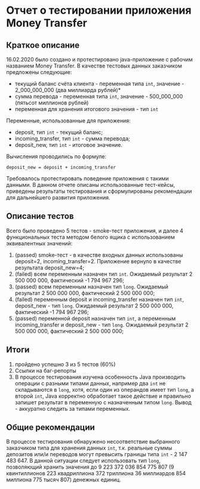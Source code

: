 # Отчет о тестировании приложения Money Transfer

## Краткое описание

16.02.2020 было создано и протестировано java-приложение с рабочим названием Money Transfer. 
В качестве тестовых данных заказчиком предложены следующие:
* текущий баланс счёта клиента - переменная типа `int`, значение - 2_000_000_000 (два миллиарда рублей)*
* сумма перевода - переменная типа `int`, значение - 500_000_000 (пятьсот миллионов рублей)
* переменная для хранения итогового значения - тип `int`

Переменные, использованные для приложения:
* deposit, тип `int` - текущий баланс;
* incoming_transfer, тип `int` - сумма перевода;
* deposit_new, тип `int` - итоговое значение.

Вычисления проводились по формуле:
```
deposit_new = deposit + incoming_transfer
```

Требовалось протестировать поведение приложения с такими данными. В данном отчете описаны использованные тест-кейсы, приведены результаты тестирования и сформулированы рекомендации для дальнейшего развития приложения.

## Описание тестов

Всего было проведено 5 тестов - smoke-тест приложения, и далее 4 функциональных теста методом белого ящика с использованием эквивалентных значений:

1. (passed) smoke-тест - в качестве входных данных использованы deposit=2, incoming_transfer=2. Приложение вернуло в качестве результата deposit_new=4;
1. (failed) всем переменным назначен тип `int`. Ожидаемый результат 2 500 000 000, фактический -1 794 967 296;
1. (passed) всем переменным назначен тип `long`. Ожидаемый результат 2 500 000 000, фактический 2 500 000 000;
1. (failed) переменным deposit и incoming_transfer назначен тип `int`, deposit_new - тип `long`. Ожидаемый результат 2 500 000 000, фактический -1 794 967 296;
1. (passed) переменной deposit назначен тип `int`, а переменным incoming_transfer и deposit_new - тип `long`. Ожидаемый результат 2 500 000 000, фактический 2 500 000 000;

## Итоги 

1. пройдено успешно 3 из 5 тестов (60%) 
2. Ссылки на баг-репорты
3. В процессе тестирования изучена особенность Java производить операции с разными типами данных, например два `int` не складываются в `long`, хотя, если один из операндов имеет тип `long`, а второй `int`, Java корректно обработает такое действие и правильно запишет результат в переменную с назначенным типом `long`. Вывод - аккуратно следить за типами переменных.

## Общие рекомендации

В процессе тестирования обнаружено несоответствие выбранного заказчиком типа для хранения данных `int`, т.к. реальные суммы депозитов или/и переводов могут превысить границы типа `int` - 2 147 483 647. В данной ситуации следует использовать тип `long`, позволяющий хранить значения до 9 223 372 036 854 775 807 (9 квинтиллионов 223 квадриллиона 372 триллиона 36 миллиардов 854 миллиона 775 тысяч 807) денежных единиц.
 




